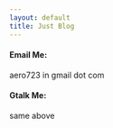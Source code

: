 ```yaml
---
layout: default
title: Just Blog
---
```


<h4>Email Me:</h4>
aero723 in gmail dot com

<h4>Gtalk Me:</h4>
same above
